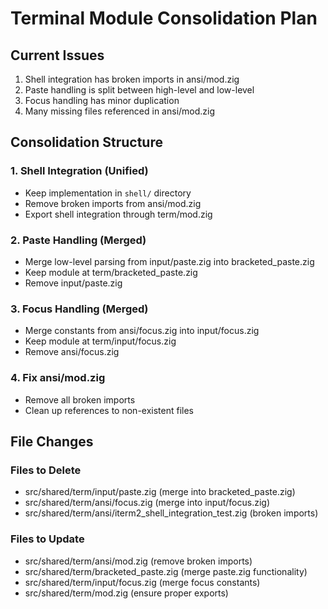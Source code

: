 # Terminal Module Consolidation Plan

## Current Issues
1. Shell integration has broken imports in ansi/mod.zig
2. Paste handling is split between high-level and low-level
3. Focus handling has minor duplication
4. Many missing files referenced in ansi/mod.zig

## Consolidation Structure

### 1. Shell Integration (Unified)
- Keep implementation in `shell/` directory
- Remove broken imports from ansi/mod.zig
- Export shell integration through term/mod.zig

### 2. Paste Handling (Merged)
- Merge low-level parsing from input/paste.zig into bracketed_paste.zig
- Keep module at term/bracketed_paste.zig
- Remove input/paste.zig

### 3. Focus Handling (Merged)
- Merge constants from ansi/focus.zig into input/focus.zig
- Keep module at term/input/focus.zig
- Remove ansi/focus.zig

### 4. Fix ansi/mod.zig
- Remove all broken imports
- Clean up references to non-existent files

## File Changes

### Files to Delete
- src/shared/term/input/paste.zig (merge into bracketed_paste.zig)
- src/shared/term/ansi/focus.zig (merge into input/focus.zig)
- src/shared/term/ansi/iterm2_shell_integration_test.zig (broken imports)

### Files to Update
- src/shared/term/ansi/mod.zig (remove broken imports)
- src/shared/term/bracketed_paste.zig (merge paste.zig functionality)
- src/shared/term/input/focus.zig (merge focus constants)
- src/shared/term/mod.zig (ensure proper exports)